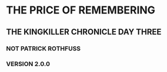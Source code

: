 # THE PRICE OF REMEMBERING

## THE KINGKILLER CHRONICLE DAY THREE

### NOT PATRICK ROTHFUSS

### VERSION 2.0.0